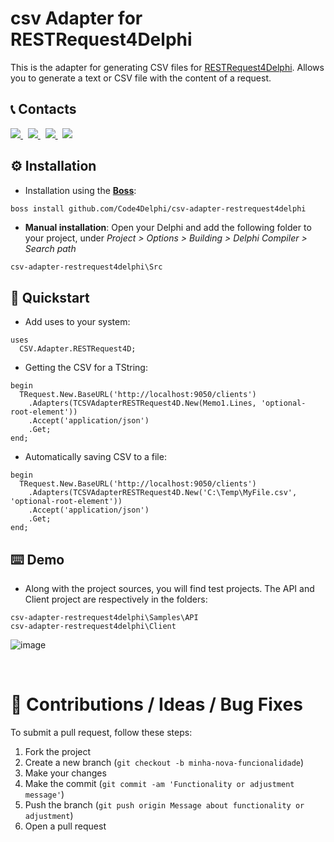 # csv Adapter for RESTRequest4Delphi

This is the adapter for generating CSV files for [RESTRequest4Delphi](https://github.com/viniciussanchez/RESTRequest4Delphi). Allows you to generate a text or CSV file with the content of a request.



## 📞 Contacts

<p align="left">
  <a href="https://t.me/Code4Delphi" target="_blank">
    <img src="https://img.shields.io/badge/Telegram:-Join%20Channel-blue?logo=telegram">
  </a>  
  &nbsp;
  <a href="https://code4delphi.com.br/blog" target="_blank">
    <img src="https://img.shields.io/badge/Blog:-Access-731211?logo=readdotcv&logoColor=731211">
  </a> 
  &nbsp;
  <a href="https://www.youtube.com/@code4delphi" target="_blank">
    <img src="https://img.shields.io/badge/YouTube:-Join%20Channel-red?logo=youtube&logoColor=red">
  </a> 
  &nbsp;
  <a href="mailto:contato@code4delphi.com.br" target="_blank">
    <img src="https://img.shields.io/badge/E--mail-contato%40code4delphi.com.br-yellowgreen?logo=maildotru&logoColor=yellowgreen">
  </a>
</p>



## ⚙️ Installation

* Installation using the [**Boss**](https://github.com/HashLoad/boss):

``` sh
boss install github.com/Code4Delphi/csv-adapter-restrequest4delphi
```

* **Manual installation**: Open your Delphi and add the following folder to your project, under *Project > Options > Building > Delphi Compiler > Search path*

```
csv-adapter-restrequest4delphi\Src
```



## 🚀 Quickstart
* Add uses to your system:
```delphi
uses
  CSV.Adapter.RESTRequest4D;
```

* Getting the CSV for a TString:  
```delphi
begin
  TRequest.New.BaseURL('http://localhost:9050/clients')
    .Adapters(TCSVAdapterRESTRequest4D.New(Memo1.Lines, 'optional-root-element'))
    .Accept('application/json')
    .Get;
end;
```

* Automatically saving CSV to a file:  
```delphi
begin
  TRequest.New.BaseURL('http://localhost:9050/clients')
    .Adapters(TCSVAdapterRESTRequest4D.New('C:\Temp\MyFile.csv', 'optional-root-element'))
    .Accept('application/json')
    .Get;
end;
```


## ⌨️ Demo
* Along with the project sources, you will find test projects. The API and Client project are respectively in the folders:
```
csv-adapter-restrequest4delphi\Samples\API
csv-adapter-restrequest4delphi\Client
```
![image](https://github.com/Code4Delphi/csv-adapter-restrequest4delphi/assets/33873267/1fc21749-d540-4af1-ac62-c3cf6b78390e)


‌
# 💬 Contributions / Ideas / Bug Fixes
To submit a pull request, follow these steps:

1. Fork the project
2. Create a new branch (`git checkout -b minha-nova-funcionalidade`)
3. Make your changes
4. Make the commit (`git commit -am 'Functionality or adjustment message'`)
5. Push the branch (`git push origin Message about functionality or adjustment`)
6. Open a pull request
